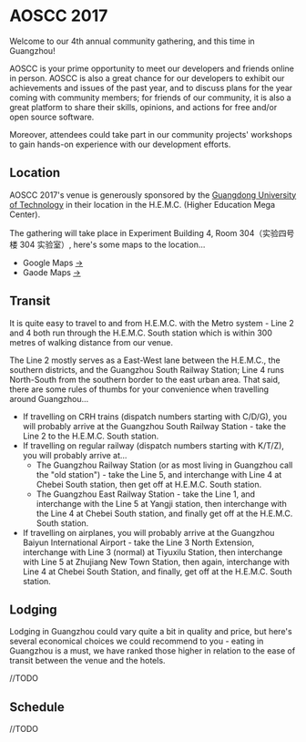 AOSCC 2017
==========

Welcome to our 4th annual community gathering, and this time in Guangzhou!

AOSCC is your prime opportunity to meet our developers and friends online in
person. AOSCC is also a great chance for our developers to exhibit our
achievements and issues of the past year, and to discuss plans for the year
coming with community members; for friends of our community, it is also a great
platform to share their skills, opinions, and actions for free and/or open
source software.

Moreover, attendees could take part in our community projects' workshops to
gain hands-on experience with our development efforts.

Location
--------

AOSCC 2017's venue is generously sponsored by the
[Guangdong University of Technology](http://www.gdut.edu.cn/) in their location
in the H.E.M.C. (Higher Education Mega Center).

The gathering will take place in Experiment Building 4, Room 304（实验四号楼 304
实验室）, here's some maps to the location...

- Google Maps
[→](https://www.google.com.sg/maps/place/Guangdong+University+of+Technology+Experiment+Building+4,+Panyu+Qu,+Guangzhou+Shi,+Guangdong+Sheng,+China/@23.0400275,113.3957348,16z/data=!4m5!3m4!1s0x3403aad94a278a3f:0xf2ebd2723d97b2f5!8m2!3d23.0378993!4d113.3997973?hl=en)
- Gaode Maps [→](https://gaode.com/search?query=%E4%B8%AD%E5%9B%BD%E5%B9%BF%E4%B8%9C%E7%9C%81%E5%B9%BF%E5%B7%9E%E5%B8%82%E7%95%AA%E7%A6%BA%E5%8C%BA%E5%B9%BF%E4%B8%9C%E5%B7%A5%E4%B8%9A%E5%A4%A7%E5%AD%A6%E5%AE%9E%E9%AA%8C%E5%9B%9B%E5%8F%B7%E6%A5%BC&city=110000&geoobj=116.302288%7C39.808925%7C116.618145%7C40.006178&zoom=12)

Transit
-------

It is quite easy to travel to and from H.E.M.C. with the Metro system - Line 2 and 4 both run through the H.E.M.C. South station which is within 300 metres of walking distance from our venue.

The Line 2 mostly serves as a East-West lane between the H.E.M.C., the southern districts, and the Guangzhou South Railway Station; Line 4 runs North-South from the southern border to the east urban area. That said, there
are some rules of thumbs for your convenience when travelling around
Guangzhou...

- If travelling on CRH trains (dispatch numbers starting with C/D/G), you will probably arrive at the Guangzhou South Railway Station - take the Line 2 to the H.E.M.C. South station.
- If travelling on regular railway (dispatch numbers starting with K/T/Z), you will probably arrive at...
  - The Guangzhou Railway Station (or as most living in Guangzhou call the "old station") - take the Line 5, and interchange with Line 4 at Chebei South station, then get off at H.E.M.C. South station.
  - The Guangzhou East Railway Station - take the Line 1, and interchange with the Line 5 at Yangji station, then interchange with the Line 4 at Chebei South station, and finally get off at the H.E.M.C. South station.
- If travelling on airplanes, you will probably arrive at the Guangzhou Baiyun International Airport - take the Line 3 North Extension, interchange with Line 3 (normal) at Tiyuxilu Station, then interchange with Line 5 at Zhujiang New Town Station, then again, interchange with Line 4 at Chebei South Station, and finally, get off at the H.E.M.C. South station.

Lodging
-------

Lodging in Guangzhou could vary quite a bit in quality and price, but here's several economical choices we could recommend to you - eating in Guangzhou is a must, we have ranked those higher in relation to the ease of transit between the venue and the hotels.

//TODO

Schedule
--------

//TODO
